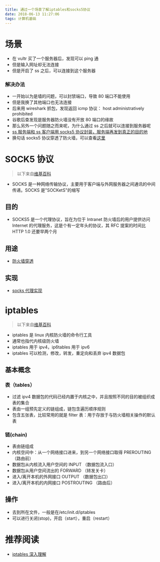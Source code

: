 ```yaml
---
title: 通过一个场景了解iptables和socks5协议
date: 2018-06-13 11:27:06
tags: 计算机基础
---
```


# 场景

* 在 vultr 买了一个服务器后，发现可以 ping 通
* 但是输入网址却无法连接
* 但是开启了 ss 之后，可以连接到这个服务器

### 解决办法

* 一开始以为是墙的问题，可以封禁端口，导致 80 端口不能使用
* 但是我换了其他端口也无法连接
* 后来用 wireshark 抓包，发现返回 icmp 协议： host administratively prohibited
* 谷歌后查发现是服务器防火墙没有开放 80 端口的缘故
* 那么另外一个问题随之而来呢，为什么通过 ss 之后就可以连接到服务器呢
* [ss 服务端和 ss 客户端用 socks5 协议封装，服务端再发到真正的目的地](https://github.com/shadowsocks/shadowsocks/issues/1130)
* 换句话 socks5 协议穿透了防火墙，可以查看[这里](https://segmentfault.com/a/1190000011862912#articleHeader2)

# SOCK5 协议

> 以下来自[维基百科](https://zh.wikipedia.org/wiki/SOCKS)

* SOCKS 是一种网络传输协议，主要用于客户端与外网服务器之间通讯的中间传递。SOCKS 是"SOCKetS"的缩写

## 目的

* SOCKS5 是一个代理协议，旨在为位于 Intranet 防火墙后的用户提供访问 Internet 的代理服务，这是个有一定年头的协议，其 RFC 提案的时间比 HTTP 1.0 还要早两个月

## 用途

* [防火墙穿透](http://zhihan.me/network/2017/09/24/socks5-protocol/)

## 实现

* [socks 代理实现](https://github.com/gwuhaolin/blog/issues/12)

# iptables

> 以下来自[维基百科](<https://wiki.archlinux.org/index.php/Iptables_(%E7%AE%80%E4%BD%93%E4%B8%AD%E6%96%87)>)

* iptables 是 linux 内核防火墙的命令行工具
* 通常也指代内核级防火墙
* iptables 用于 ipv4，ip6tables 用于 ipv6
* iptables 可以检测，修改，转发，重定向和丢弃 ipv4 数据包

## 基本概念

### 表（tables）

* 过滤 ipv4 数据包的代码已经内置于内核之中，并且按照不同的目的被组织成表的集合
* 表由一组预先定义的链组成，链包含遍历顺序规则
* 包含五张表，比较常用的就是 filter 表：用于存放于与防火墙相关操作的默认表

### 链(chain)

* 表由链组成
* 内核空间中：从一个网络接口进来，到另一个网络接口取得 PREROUTING（路由前）
* 数据包从内核流入用户空间的 INPUT （数据包流入口）
* 数据包从用户空间流出的 FORWARD （转发关卡）
* 进入/离开本机的外网接口 OUTPUT （数据包出口）
* 进入/离开本机的内网接口 POSTROUTING （路由后）

## 操作

* 去到所在文件，一般是在/etc/init.d/iptables
* 可以进行关闭(stop)，开启（start），重启（restart）

# 推荐阅读

* [iptables 深入理解](http://www.cnblogs.com/lvxiaobo616/p/5715739.html)
